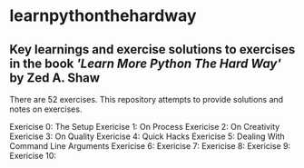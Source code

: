 # learnpythonthehardway
## Key learnings and exercise solutions to exercises in the book ***'Learn More Python The Hard Way'*** by **Zed A. Shaw**

There are 52 exercises. This repository attempts to provide solutions and notes on exercises. 

Exericise 0: The Setup
Exericise 1: On Process
Exericise 2: On Creativity
Exericise 3: On Quality
Exericise 4: Quick Hacks
Exericise 5: Dealing With Command Line Arguments
Exericise 6:
Exericise 7:
Exericise 8:
Exericise 9:
Exericise 10:




